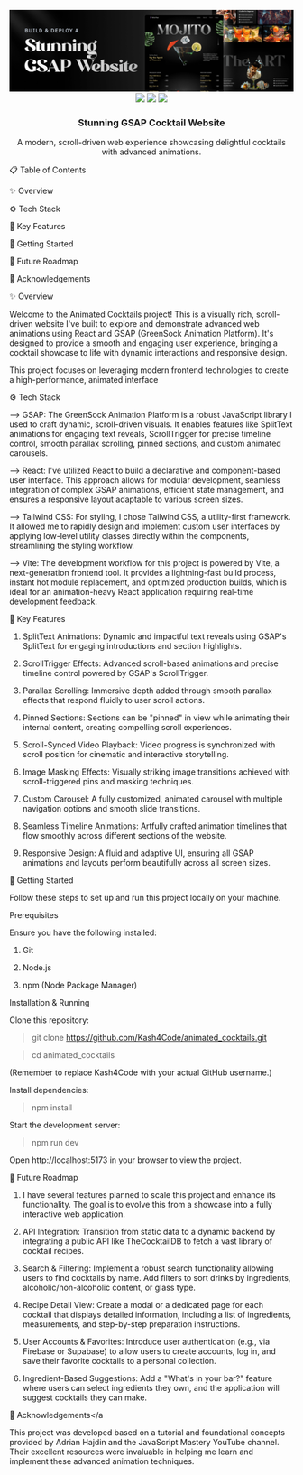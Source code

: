 <div align="center">
<br />
<a href="https://www.youtube.com/watch?v=AW1yfBKRMKc" target="_blank">
<img src="public/readme/hero.png" alt="Project Banner">
</a>
<br />

<div>
<img src="[https://img-shields.io/badge/-React-blue?style=for-the-badge&logo=react&logoColor=white](https://img-shields.io/badge/-React-blue?style=for-the-badge&logo=react&logoColor=white)" />
<img src="[https://img-shields.io/badge/-GSAP-88CE02?style=for-the-badge&logo=greensock&logoColor=white](https://img-shields.io/badge/-GSAP-88CE02?style=for-the-badge&logo=greensock&logoColor=white)" />
<img src="[https://img-shields.io/badge/-Tailwind_CSS-38B2AC?style=for-the-badge&logo=tailwind-css&logoColor=white](https://img-shields.io/badge/-Tailwind_CSS-38B2AC?style=for-the-badge&logo=tailwind-css&logoColor=white)" />
</div>

<h3 align="center">Stunning GSAP Cocktail Website</h3>

<p align="center">
A modern, scroll-driven web experience showcasing delightful cocktails with advanced animations.
</p>
</div>

📋 Table of Contents

✨ Overview

⚙️ Tech Stack

🚀 Key Features

🤸 Getting Started

🔮 Future Roadmap

🙏 Acknowledgements

<a name="overview">✨ Overview</a>

Welcome to the Animated Cocktails project! This is a visually rich, scroll-driven website I've built to explore and demonstrate advanced web animations using React and GSAP (GreenSock Animation Platform). It's designed to provide a smooth and engaging user experience, bringing a cocktail showcase to life with dynamic interactions and responsive design.

This project focuses on leveraging modern frontend technologies to create a high-performance, animated interface


<a name="tech-stack">⚙️ Tech Stack</a>

--> GSAP: The GreenSock Animation Platform is a robust JavaScript library I used to craft dynamic, scroll-driven visuals. It enables features like SplitText animations for engaging text reveals, ScrollTrigger for precise timeline control, smooth parallax scrolling, pinned sections, and custom animated carousels.

--> React: I've utilized React to build a declarative and component-based user interface. This approach allows for modular development, seamless integration of complex GSAP animations, efficient state management, and ensures a responsive layout adaptable to various screen sizes.

--> Tailwind CSS: For styling, I chose Tailwind CSS, a utility-first framework. It allowed me to rapidly design and implement custom user interfaces by applying low-level utility classes directly within the components, streamlining the styling workflow.

--> Vite: The development workflow for this project is powered by Vite, a next-generation frontend tool. It provides a lightning-fast build process, instant hot module replacement, and optimized production builds, which is ideal for an animation-heavy React application requiring real-time development feedback.


<a name="key-features">🚀 Key Features</a>

1. SplitText Animations: Dynamic and impactful text reveals using GSAP's SplitText for engaging introductions and section highlights.

2. ScrollTrigger Effects: Advanced scroll-based animations and precise timeline control powered by GSAP's ScrollTrigger.

3. Parallax Scrolling: Immersive depth added through smooth parallax effects that respond fluidly to user scroll actions.

4. Pinned Sections: Sections can be "pinned" in view while animating their internal content, creating compelling scroll experiences.

5. Scroll-Synced Video Playback: Video progress is synchronized with scroll position for cinematic and interactive storytelling.

6. Image Masking Effects: Visually striking image transitions achieved with scroll-triggered pins and masking techniques.

7. Custom Carousel: A fully customized, animated carousel with multiple navigation options and smooth slide transitions.

8. Seamless Timeline Animations: Artfully crafted animation timelines that flow smoothly across different sections of the website.

9. Responsive Design: A fluid and adaptive UI, ensuring all GSAP animations and layouts perform beautifully across all screen sizes.

<a name="getting-started">🤸 Getting Started</a>

Follow these steps to set up and run this project locally on your machine.

Prerequisites

Ensure you have the following installed:

1. Git

2. Node.js

3. npm (Node Package Manager)

Installation & Running

Clone this repository:
> git clone https://github.com/Kash4Code/animated_cocktails.git

> cd animated_cocktails

(Remember to replace Kash4Code with your actual GitHub username.)

Install dependencies:

> npm install

Start the development server:

> npm run dev

Open http://localhost:5173 in your browser to view the project.


<a name="future-roadmap">🔮 Future Roadmap</a>

1. I have several features planned to scale this project and enhance its functionality. The goal is to evolve this from a showcase into a fully interactive web application.

2. API Integration: Transition from static data to a dynamic backend by integrating a public API like TheCocktailDB to fetch a vast library of cocktail recipes.

3. Search & Filtering: Implement a robust search functionality allowing users to find cocktails by name. Add filters to sort drinks by ingredients, alcoholic/non-alcoholic content, or glass type.

4. Recipe Detail View: Create a modal or a dedicated page for each cocktail that displays detailed information, including a list of ingredients, measurements, and step-by-step preparation instructions.

5. User Accounts & Favorites: Introduce user authentication (e.g., via Firebase or Supabase) to allow users to create accounts, log in, and save their favorite cocktails to a personal collection.

6. Ingredient-Based Suggestions: Add a "What's in your bar?" feature where users can select ingredients they own, and the application will suggest cocktails they can make.

<a name="acknowledgements">🙏 Acknowledgements</a
                                               
This project was developed based on a tutorial and foundational concepts provided by Adrian Hajdin and the JavaScript Mastery YouTube channel. Their excellent resources were invaluable in helping me learn and implement these advanced animation techniques.







